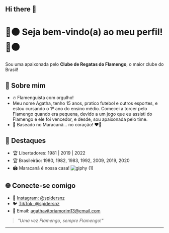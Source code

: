 ## Hi there 👋

# 🔴⚫ Seja bem-vindo(a) ao meu perfil! 🔴⚫

Sou uma apaixonada pelo **Clube de Regatas do Flamengo**, o maior clube do Brasil!

## 📝 Sobre mim

- 🔥 Flamenguista com orgulho!
- Meu nome Agatha, tenho 15 anos, pratico futebol e outros esportes, e estou cursando o 1º ano do ensino médio. Comecei a torcer pelo Flamengo quando era pequena, devido a um jogo que eu assisti do  Flamengo e ele foi vencedor, e desde, sou apaixonada pelo time.
- 📍 Baseado no Maracanã... no coração! ❤️🖤

## 📸 Destaques

- 🏆 Libertadores: 1981 | 2019 | 2022  
- 🏆 Brasileirão: 1980, 1982, 1983, 1992, 2009, 2019, 2020  
- 🏟️ Maracanã é nossa casa!
![giphy (1)](https://github.com/user-attachments/assets/38e374d6-b36d-4838-82ee-ac2f239da1e8)

  

## 🌐 Conecte-se comigo

- 📸 [Instagram: @spidersnz](https://instagram.com/spidersnz)
- 🐦 [TikTok: @spidersnz](https://tiktok.com/spidersnz)
- 📧 Email: agathavitoriamorim13@email.com

> *"Uma vez Flamengo, sempre Flamengo!"*

---
